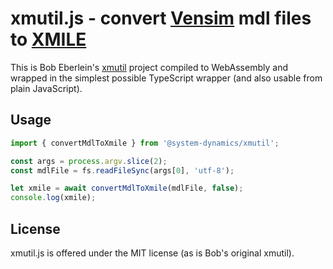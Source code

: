 xmutil.js - convert [Vensim](https://vensim.com/vensim-software/) mdl files to [XMILE](http://docs.oasis-open.org/xmile/xmile/v1.0/cos01/xmile-v1.0-cos01.html#_Toc426543526)
=============================================

This is Bob Eberlein's [xmutil](https://github.com/bobeberlein/xmutil)
project compiled to WebAssembly and wrapped in the simplest possible
TypeScript wrapper (and also usable from plain JavaScript).

Usage
-----

```js
import { convertMdlToXmile } from '@system-dynamics/xmutil';

const args = process.argv.slice(2);
const mdlFile = fs.readFileSync(args[0], 'utf-8');

let xmile = await convertMdlToXmile(mdlFile, false);
console.log(xmile);
```

License
-------

xmutil.js is offered under the MIT license (as is Bob's original xmutil).
